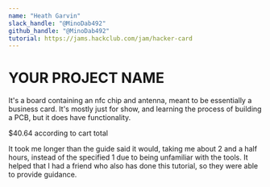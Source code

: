 ```yaml
---
name: "Heath Garvin"
slack_handle: "@MinoDab492"
github_handle: "@MinoDab492"
tutorial: https://jams.hackclub.com/jam/hacker-card
---
```


# YOUR PROJECT NAME

It's a board containing an nfc chip and antenna, meant to be essentially a business card. It's mostly just for show, and learning the process of building a PCB, but it does have functionality.

$40.64 according to cart total

It took me longer than the guide said it would, taking me about 2 and a half hours, instead of the specified 1 due to being unfamiliar with the tools. It helped that I had a friend who also has done this tutorial, so they were able to provide guidance.